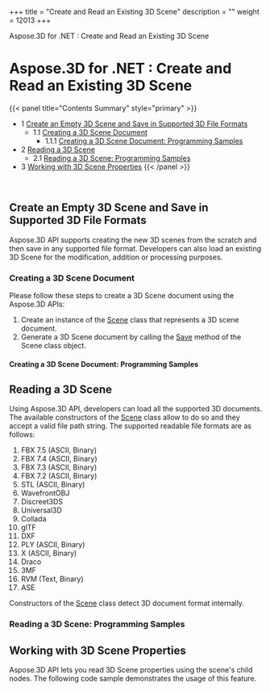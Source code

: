 +++
title = "Create and Read an Existing 3D Scene" 
description = "" 
weight = 12013 
+++

Aspose.3D for .NET : Create and Read an Existing 3D Scene  

# Aspose.3D for .NET : Create and Read an Existing 3D Scene


{{< panel title="Contents Summary" style="primary" >}}
*   1 [Create an Empty 3D Scene and Save in Supported 3D File Formats](#CreateandReadanExisting3DScene-CreateanEmpty3DSceneandSaveinSupported3DFileFormats)
    *   1.1 [Creating a 3D Scene Document](#CreateandReadanExisting3DScene-Creatinga3DSceneDocument)
        *   1.1.1 [Creating a 3D Scene Document: Programming Samples](#CreateandReadanExisting3DScene-Creatinga3DSceneDocument:ProgrammingSamples)
*   2 [Reading a 3D Scene](#CreateandReadanExisting3DScene-Readinga3DScene)
    *   2.1 [Reading a 3D Scene: Programming Samples](#CreateandReadanExisting3DScene-Readinga3DScene:ProgrammingSamples)
*   3 [Working with 3D Scene Properties](#CreateandReadanExisting3DScene-Workingwith3DSceneProperties)
{{< /panel >}}
 

 

## Create an Empty 3D Scene and Save in Supported 3D File Formats

Aspose.3D API supports creating the new 3D scenes from the scratch and then save in any supported file format. Developers can also load an existing 3D Scene for the modification, addition or processing purposes.

### Creating a 3D Scene Document

Please follow these steps to create a 3D Scene document using the Aspose.3D APIs:

1.  Create an instance of the [Scene](http://www.aspose.com/api/net/3d/T_Aspose_ThreeD_Scene) class that represents a 3D scene document.
2.  Generate a 3D Scene document by calling the [Save](http://www.aspose.com/api/net/3d/M_Aspose_ThreeD_Scene_Save) method of the Scene class object.

#### Creating a 3D Scene Document: Programming Samples

## Reading a 3D Scene

Using Aspose.3D API, developers can load all the supported 3D documents. The available constructors of the [Scene](http://www.aspose.com/api/net/3d/T_Aspose_ThreeD_Scene) class allow to do so and they accept a valid file path string. The supported readable file formats are as follows:

1.  FBX 7.5 (ASCII, Binary)
2.  FBX 7.4 (ASCII, Binary)
3.  FBX 7.3 (ASCII, Binary)
4.  FBX 7.2 (ASCII, Binary)
5.  STL (ASCII, Binary)
6.  WavefrontOBJ
7.  Discreet3DS
8.  Universal3D
9.  Collada
10.  glTF
11.  DXF
12.  PLY (ASCII, Binary)
13.  X (ASCII, Binary)
14.  Draco
15.  3MF
16.  RVM (Text, Binary)
17.  ASE

Constructors of the [Scene](http://www.aspose.com/api/net/3d/T_Aspose_ThreeD_Scene) class detect 3D document format internally.

### Reading a 3D Scene: Programming Samples

## Working with 3D Scene Properties

Aspose.3D API lets you read 3D Scene properties using the scene's child nodes. The following code sample demonstrates the usage of this feature.

